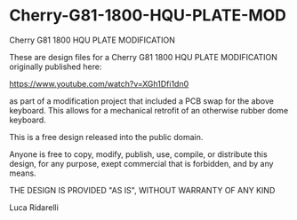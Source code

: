 # Cherry-G81-1800-HQU-PLATE-MOD
Cherry G81 1800 HQU PLATE MODIFICATION 

These are design files for a Cherry G81 1800 HQU PLATE MODIFICATION originally published here:

https://www.youtube.com/watch?v=XGh1Dfi1dn0

as part of a modification project that included a PCB swap for the above keyboard.
This allows for a mechanical retrofit of an otherwise rubber dome keyboard.

This is a free design released into the public domain.

Anyone is free to copy, modify, publish, use, compile,  or
distribute this design, for any purpose, exept commercial that is forbidden, and by any
means.

THE DESIGN IS PROVIDED "AS IS", WITHOUT WARRANTY OF ANY KIND

Luca Ridarelli
